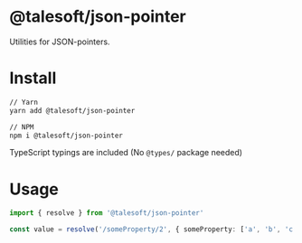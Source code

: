 @talesoft/json-pointer
======================

Utilities for JSON-pointers.

Install
=======

```bash
// Yarn
yarn add @talesoft/json-pointer

// NPM
npm i @talesoft/json-pointer
```

TypeScript typings are included (No `@types/` package needed)

Usage
=====

```ts
import { resolve } from '@talesoft/json-pointer'

const value = resolve('/someProperty/2', { someProperty: ['a', 'b', 'c', 'd']}) // "c"
```
